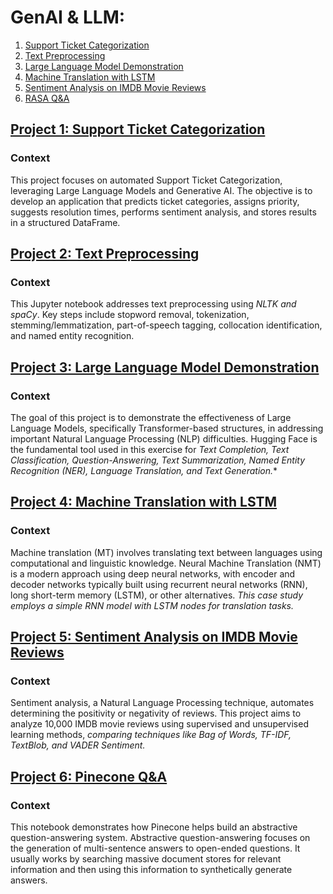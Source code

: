 # GenAI & LLM: 
1. [Support Ticket Categorization](https://github.com/wissaljawad/Projects/tree/main/NLP%26LLM_Projects#project-1-support-ticket-categorization)
2. [Text Preprocessing](https://github.com/wissaljawad/Projects/tree/main/NLP%26LLM_Projects#project-2-text-preprocessing)
3. [Large Language Model Demonstration](https://github.com/wissaljawad/Projects/tree/main/NLP%26LLM_Projects#project-3-large-language-model-demonstration)
4. [Machine Translation with LSTM](https://github.com/wissaljawad/Projects/tree/main/NLP%26LLM_Projects#project-4-machine-translation-with-lstm)
5. [Sentiment Analysis on IMDB Movie Reviews](https://github.com/wissaljawad/Projects/tree/main/NLP%26LLM_Projects#project-5-sentiment-analysis-on-imdb-movie-reviews)
6. [RASA Q&A](https://github.com/wissaljawad/Projects/tree/main/NLP%26LLM_Projects#project-6-pinecone-qa)
   
## [Project 1: Support Ticket Categorization](https://github.com/wissaljawad/Projects/blob/main/NLP%26LLM_Projects/Ticketing_%20Automation.ipynb)
### Context
This project focuses on automated Support Ticket Categorization, leveraging Large Language Models and Generative AI. The objective is to develop an application that predicts ticket categories, assigns priority, suggests resolution times, performs sentiment analysis, and stores results in a structured DataFrame.

## [Project 2: Text Preprocessing](https://github.com/wissaljawad/Projects/blob/main/NLP%26LLM_Projects/TextPreprocessing.ipynb)
### Context
This Jupyter notebook addresses text preprocessing using *NLTK and spaCy*. Key steps include stopword removal, tokenization, stemming/lemmatization, part-of-speech tagging, collocation identification, and named entity recognition.

## [Project 3: Large Language Model Demonstration](https://github.com/wissaljawad/Projects/blob/main/NLP%26LLM_Projects/LLM_Demo.ipynb)
### Context
The goal of this project is to demonstrate the effectiveness of Large Language Models, specifically Transformer-based structures, in addressing important Natural Language Processing (NLP) difficulties. Hugging Face is the fundamental tool used in this exercise for *Text Completion, Text Classification, Question-Answering, Text Summarization, Named Entity Recognition (NER), Language Translation, and Text Generation.**

## [Project 4: Machine Translation with LSTM](https://github.com/wissaljawad/Projects/blob/main/NLP%26LLM_Projects/Language_Translation_LSTM.ipynb)
### Context
Machine translation (MT) involves translating text between languages using computational and linguistic knowledge. Neural Machine Translation (NMT) is a modern approach using deep neural networks, with encoder and decoder networks typically built using recurrent neural networks (RNN), long short-term memory (LSTM), or other alternatives. *This case study employs a simple RNN model with LSTM nodes for translation tasks.*

## [Project 5: Sentiment Analysis on IMDB Movie Reviews](https://github.com/wissaljawad/Projects/blob/main/NLP%26LLM_Projects/Movie_Reviews_Sentiment_Analysis.ipynb)
### Context
Sentiment analysis, a Natural Language Processing technique, automates determining the positivity or negativity of reviews. This project aims to analyze 10,000 IMDB movie reviews using supervised and unsupervised learning methods, *comparing techniques like Bag of Words, TF-IDF, TextBlob, and VADER Sentiment.*

## [Project 6: Pinecone Q&A](https://github.com/wissaljawad/Projects/blob/main/NLP&LLM_Projects/PineconeQ&A.ipynb)
### Context
This notebook demonstrates how Pinecone helps build an abstractive question-answering system. Abstractive question-answering focuses on the generation of multi-sentence answers to open-ended questions. It usually works by searching massive document stores for relevant information and then using this information to synthetically generate answers. 

